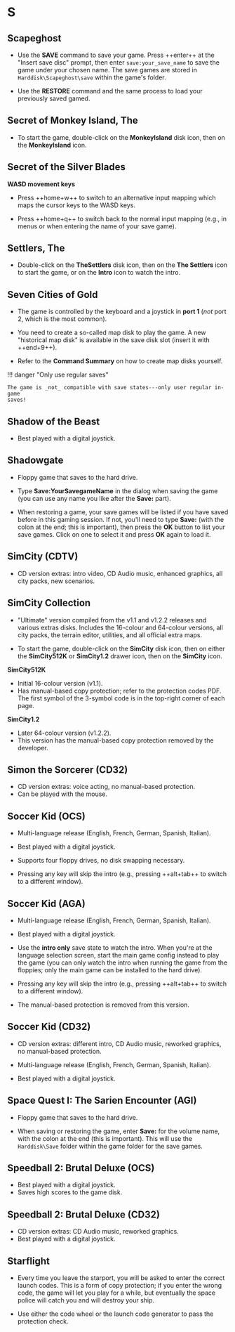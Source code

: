 # S

## Scapeghost

- Use the **SAVE** command to save your game. Press ++enter++ at the
  "Insert save disc" prompt, then enter `save:your_save_name` to save the
  game under your chosen name. The save games are stored in
  `Harddisk\Scapeghost\save` within the game's folder.

- Use the **RESTORE** command and the same process to load your previously
  saved gamed.


## Secret of Monkey Island, The

- To start the game, double-click on the **MonkeyIsland** disk icon, then on
  the **MonkeyIsland** icon.


## Secret of the Silver Blades

**WASD movement keys**

- Press ++home+w++ to switch to an alternative input mapping which maps the
  cursor keys to the WASD keys.

- Press ++home+q++ to switch back to the normal input mapping (e.g., in menus
  or when entering the name of your save game).


## Settlers, The

- Double-click on the **TheSettlers** disk icon, then on the
  **The Settlers** icon to start the game, or on the **Intro** icon to watch
  the intro.


## Seven Cities of Gold

- The game is controlled by the keyboard and a joystick in **port 1** (_not_
  port 2, which is the most common).

- You need to create a so-called map disk to play the game. A new "historical map
  disk" is available in the save disk slot (insert it with ++end+9++).

- Refer to the **Command Summary** on how to create map disks yourself.

!!! danger "Only use regular saves"

    The game is _not_ compatible with save states---only user regular in-game
    saves!


## Shadow of the Beast

- Best played with a digital joystick.


## Shadowgate

- Floppy game that saves to the hard drive.

- Type **Save:YourSavegameName** in the dialog when saving the game (you can
  use any name you like after the **Save:** part).

- When restoring a game, your save games will be listed if you have
  saved before in this gaming session. If not, you'll need to type **Save:**
  (with the colon at the end; this is important), then press the **OK**
  button to list your save games. Click on one to select it and press **OK**
  again to load it.


## SimCity (CDTV)

- CD version extras: intro video, CD Audio music, enhanced graphics, all city
  packs, new scenarios.


## SimCity Collection

- "Ultimate" version compiled from the v1.1 and v1.2.2 releases and various
  extras disks. Includes the 16-colour and 64-colour versions, all city packs,
  the terrain editor, utilities, and all official extra maps.

- To start the game, double-click on the **SimCity** disk icon, then on either
  the **SimCity512K** or  **SimCity1.2** drawer icon, then on the
  **SimCity** icon.

**SimCity512K**

- Initial 16-colour version (v1.1).
- Has manual-based copy protection; refer to the protection codes PDF. The
  first symbol of the 3-symbol code is in the top-right corner of each page.

**SimCity1.2**

- Later 64-colour version (v1.2.2).
- This version has the manual-based copy protection removed by the developer.


## Simon the Sorcerer (CD32)

- CD version extras: voice acting, no manual-based protection.
- Can be played with the mouse.


## Soccer Kid (OCS)

- Multi-language release (English, French, German, Spanish, Italian).

- Best played with a digital joystick.

- Supports four floppy drives, no disk swapping necessary.

- Pressing any key will skip the intro (e.g., pressing ++alt+tab++ to
  switch to a different window).


## Soccer Kid (AGA)

- Multi-language release (English, French, German, Spanish, Italian).

- Best played with a digital joystick.

- Use the **intro only** save state to watch the intro. When you're at the
  language selection screen, start the main game config instead to play the
  game (you can only watch the intro when running the game from the floppies;
  only the main game can be installed to the hard drive).

- Pressing any key will skip the intro (e.g., pressing ++alt+tab++ to
  switch to a different window).

- The manual-based protection is removed from this version.


## Soccer Kid (CD32)

- CD version extras: different intro, CD Audio music, reworked graphics, no
  manual-based protection.

- Multi-language release (English, French, German, Spanish, Italian).

- Best played with a digital joystick.


## Space Quest I: The Sarien Encounter (AGI)

- Floppy game that saves to the hard drive.

- When saving or restoring the game, enter **Save:** for the volume name, with
  the colon at the end (this is important). This will use the `Harddisk\Save`
  folder within the game folder for the save games.


## Speedball 2: Brutal Deluxe (OCS)

- Best played with a digital joystick.
- Saves high scores to the game disk.


## Speedball 2: Brutal Deluxe (CD32)

- CD version extras: CD Audio music, reworked graphics.
- Best played with a digital joystick.


## Starflight

- Every time you leave the starport, you will be asked to enter the correct
  launch codes. This is a form of copy protection; if you enter the wrong
  code, the game will let you play for a while, but eventually the space
  police will catch you and will destroy your ship.

- Use either the code wheel or the launch code generator to pass the
  protection check.
